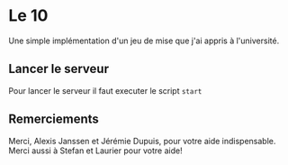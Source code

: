 # Le 10

Une simple implémentation d'un jeu de mise que j'ai appris à l'université.

## Lancer le serveur

Pour lancer le serveur il faut executer le script `start`

## Remerciements

Merci, Alexis Janssen et Jérémie Dupuis, pour votre aide indispensable.
Merci aussi à Stefan et Laurier pour votre aide!
